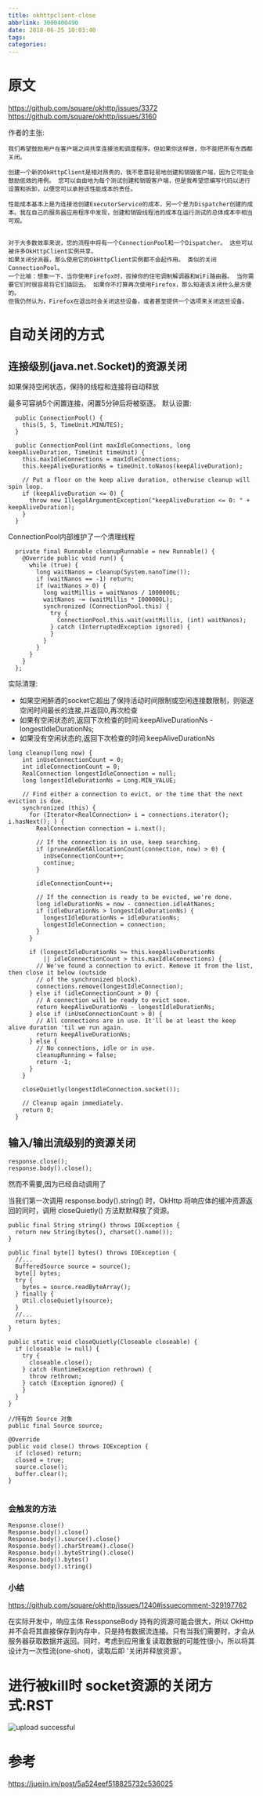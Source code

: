 ```yaml
---
title: okhttpclient-close
abbrlink: 3000400490
date: 2018-06-25 10:03:40
tags:
categories:
---
```

# 原文
https://github.com/square/okhttp/issues/3372
https://github.com/square/okhttp/issues/3160


作者的主张:
```
我们希望鼓励用户在客户端之间共享连接池和调度程序。但如果你这样做，你不能把所有东西都关闭。

创建一个新的OkHttpClient是相对昂贵的，我不愿意轻易地创建和销毁客户端，因为它可能会鼓励低效的用例。 您可以自由地为每个测试创建和销毁客户端，但是我希望您编写代码以进行设置和拆卸，以便您可以承担该性能成本的责任。

性能成本基本上是为连接池创建ExecutorService的成本，另一个是为Dispatcher创建的成本。我在自己的服务器应用程序中发现，创建和销毁线程池的成本在运行测试的总体成本中相当可观。


对于大多数效率来说，您的流程中将有一个ConnectionPool和一个Dispatcher。 这些可以被许多OkHttpClient实例共享。
如果关闭分派器，那么使用它的OkHttpClient实例都不会起作用。 类似的关闭ConnectionPool。
一个比喻：想象一下，当你使用Firefox时，拔掉你的住宅调制解调器和WiFi路由器。 当你需要它们时很容易将它们插回去。 如果你不打算再次使用Firefox，那么知道该关闭什么是方便的。
但我仍然认为，Firefox在退出时会关闭这些设备，或者甚至提供一个选项来关闭这些设备。
```


# 自动关闭的方式


## 连接级别(java.net.Socket)的资源关闭
如果保持空闲状态，保持的线程和连接将自动释放

最多可容纳5个闲置连接，闲置5分钟后将被驱逐。
默认设置:
```
  public ConnectionPool() {
    this(5, 5, TimeUnit.MINUTES);
  }

  public ConnectionPool(int maxIdleConnections, long keepAliveDuration, TimeUnit timeUnit) {
    this.maxIdleConnections = maxIdleConnections;
    this.keepAliveDurationNs = timeUnit.toNanos(keepAliveDuration);

    // Put a floor on the keep alive duration, otherwise cleanup will spin loop.
    if (keepAliveDuration <= 0) {
      throw new IllegalArgumentException("keepAliveDuration <= 0: " + keepAliveDuration);
    }
  }
```

ConnectionPool内部维护了一个清理线程
```
  private final Runnable cleanupRunnable = new Runnable() {
    @Override public void run() {
      while (true) {
        long waitNanos = cleanup(System.nanoTime());
        if (waitNanos == -1) return;
        if (waitNanos > 0) {
          long waitMillis = waitNanos / 1000000L;
          waitNanos -= (waitMillis * 1000000L);
          synchronized (ConnectionPool.this) {
            try {
              ConnectionPool.this.wait(waitMillis, (int) waitNanos);
            } catch (InterruptedException ignored) {
            }
          }
        }
      }
    }
  };
```

实际清理:
- 如果空闲醉酒的socket它超出了保持活动时间限制或空闲连接数限制，则驱逐空闲时间最长的连接,并返回0,再次检查
- 如果有空闲状态的,返回下次检查的时间:keepAliveDurationNs - longestIdleDurationNs;
- 如果没有空闲状态的,返回下次检查的时间:keepAliveDurationNs
```
long cleanup(long now) {
    int inUseConnectionCount = 0;
    int idleConnectionCount = 0;
    RealConnection longestIdleConnection = null;
    long longestIdleDurationNs = Long.MIN_VALUE;

    // Find either a connection to evict, or the time that the next eviction is due.
    synchronized (this) {
      for (Iterator<RealConnection> i = connections.iterator(); i.hasNext(); ) {
        RealConnection connection = i.next();

        // If the connection is in use, keep searching.
        if (pruneAndGetAllocationCount(connection, now) > 0) {
          inUseConnectionCount++;
          continue;
        }

        idleConnectionCount++;

        // If the connection is ready to be evicted, we're done.
        long idleDurationNs = now - connection.idleAtNanos;
        if (idleDurationNs > longestIdleDurationNs) {
          longestIdleDurationNs = idleDurationNs;
          longestIdleConnection = connection;
        }
      }

      if (longestIdleDurationNs >= this.keepAliveDurationNs
          || idleConnectionCount > this.maxIdleConnections) {
        // We've found a connection to evict. Remove it from the list, then close it below (outside
        // of the synchronized block).
        connections.remove(longestIdleConnection);
      } else if (idleConnectionCount > 0) {
        // A connection will be ready to evict soon.
        return keepAliveDurationNs - longestIdleDurationNs;
      } else if (inUseConnectionCount > 0) {
        // All connections are in use. It'll be at least the keep alive duration 'til we run again.
        return keepAliveDurationNs;
      } else {
        // No connections, idle or in use.
        cleanupRunning = false;
        return -1;
      }
    }

    closeQuietly(longestIdleConnection.socket());

    // Cleanup again immediately.
    return 0;
  }
```


## 输入/输出流级别的资源关闭
```
response.close();
response.body().close();
```
然而不需要,因为已经自动调用了

当我们第一次调用 response.body().string() 时，OkHttp 将响应体的缓冲资源返回的同时，调用 closeQuietly() 方法默默释放了资源。
```
public final String string() throws IOException {
  return new String(bytes(), charset().name());
}

public final byte[] bytes() throws IOException {
  //...
  BufferedSource source = source();
  byte[] bytes;
  try {
    bytes = source.readByteArray();
  } finally {
    Util.closeQuietly(source);
  }
  //...
  return bytes;
}

public static void closeQuietly(Closeable closeable) {
  if (closeable != null) {
    try {
      closeable.close();
    } catch (RuntimeException rethrown) {
      throw rethrown;
    } catch (Exception ignored) {
    }
  }
}

//持有的 Source 对象
public final Source source;

@Override
public void close() throws IOException {
  if (closed) return;
  closed = true;
  source.close();
  buffer.clear();
}


```
### 会触发的方法

```
Response.close()
Response.body().close()
Response.body().source().close()
Response.body().charStream().close()
Response.body().byteString().close()
Response.body().bytes()
Response.body().string()
```

### 小结
https://github.com/square/okhttp/issues/1240#issuecomment-329197762

在实际开发中，响应主体 RessponseBody 持有的资源可能会很大，所以 OkHttp 并不会将其直接保存到内存中，只是持有数据流连接。只有当我们需要时，才会从服务器获取数据并返回。同时，考虑到应用重复读取数据的可能性很小，所以将其设计为一次性流(one-shot)，读取后即 '关闭并释放资源'。

# 进行被kill时 socket资源的关闭方式:RST

![upload successful](/images/pasted-207.png)


# 参考
https://juejin.im/post/5a524eef518825732c536025